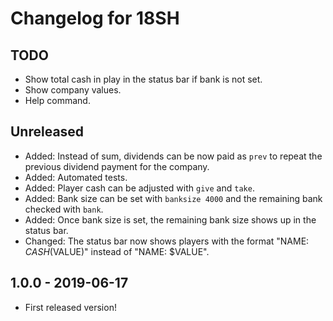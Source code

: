 # Changelog for 18SH

## TODO
- Show total cash in play in the status bar if bank is not set.
- Show company values.
- Help command.

## Unreleased
- Added: Instead of sum, dividends can be now paid as `prev` to repeat the
previous dividend payment for the company.
- Added: Automated tests.
- Added: Player cash can be adjusted with `give` and `take`.
- Added: Bank size can be set with `banksize 4000` and the remaining bank checked with `bank`.
- Added: Once bank size is set, the remaining bank size shows up in the status bar.
- Changed: The status bar now shows players with the format "NAME: $CASH ($VALUE)" instead of "NAME: $VALUE".

## 1.0.0 - 2019-06-17
- First released version!